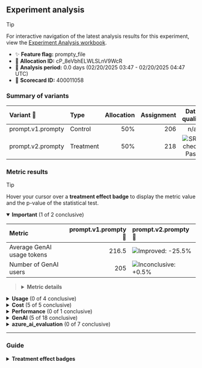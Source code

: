 ## Experiment analysis

> [!TIP]
> For interactive navigation of the latest analysis results for this experiment, view the [Experiment Analysis workbook](https://portal.azure.com/#blade/AppInsightsExtension/WorkbookViewerBlade/ComponentId/%2Fsubscriptions%2F80d2c6c6-fa64-4ab1-8aa5-4e118c6b16ce%2FresourceGroups%2Frg-aprilk-azure-ai-basic-01a%2Fproviders%2FMicrosoft.OperationalInsights%2Fworkspaces%2Flog-e6pnryr2q3qeg/ConfigurationId/Community-Workbooks%2FOnline%20Experimentation%2FExperiment%20Analysis/WorkbookTemplateName/Experiment%20Analysis/NotebookParams/%7B%22Workspace%22%3A%20%22%2Fsubscriptions%2F80d2c6c6-fa64-4ab1-8aa5-4e118c6b16ce%2FresourceGroups%2Frg-aprilk-azure-ai-basic-01a%2Fproviders%2FMicrosoft.OperationalInsights%2Fworkspaces%2Flog-e6pnryr2q3qeg%22%2C%20%22TimeRange%22%3A%20%7B%22durationMs%22%3A%207776000000%7D%2C%20%22FeatureName%22%3A%20%22prompty_file%22%2C%20%22AllocationId%22%3A%20%22cP_8eVbhELWLSLnV9WcR%22%7D).

* ✨ **Feature flag:** prompty_file
* 🔬 **Allocation ID:** cP_8eVbhELWLSLnV9WcR
* 📅 **Analysis period:** 0.0 days (02/20/2025 03:47 - 02/20/2025 04:47 UTC)
* 🔖 **Scorecard ID:** 400011058

### Summary of variants

| Variant 💊 | Type | Allocation | Assignment | Data quality | Treatment effect |
|:--------|:-----|-----------:|-----------:|:------------:|:----------------:|
| prompt.v1.prompty | Control | 50% | 206 | n/a | n/a |
| prompt.v2.prompty | Treatment | 50% | 218 | ![SRM check: Pass](https://img.shields.io/badge/SRM%20check-Pass-157e3b "No sample ratio mismatch detected.") | ![Change: Detected](https://img.shields.io/badge/Change-Detected-1c72af "Observed metric movements are inconsistent with statistical noise.") |


### Metric results

> [!TIP]
> Hover your cursor over a **treatment effect badge** to display the metric value and the p-value of the statistical test.

<details open="true">
<summary><strong>Important</strong> (1 of 2 conclusive)</summary>

| Metric                     |   prompt.v1.prompty 💊 | prompt.v2.prompty 💊                                                                                                                                                                                       |
|:---------------------------|-----------------------:|:-----------------------------------------------------------------------------------------------------------------------------------------------------------------------------------------------------------|
| Average GenAI usage tokens |                  216.5 | ![Improved: -25.5%](https://img.shields.io/badge/Improved---25.5%25-157e3b "Metric value = 161.4.&#013;Highly statistically significant (p-value: 9e-4).")                                                 |
| Number of GenAI users      |                    205 | ![Inconclusive: +0.5%](https://img.shields.io/badge/Inconclusive-%2B0.5%25-e6e6e3 "Metric value = 218 (comparison accounts for unequal allocation).&#013;Not statistically significant (p-value: 0.318).") |

> <details>
> <summary><strong>Metric details</strong></summary>
>
> * ***Average GenAI usage tokens:*** The average usage tokens (both input and output) per GenAI call of any type. Default desiredDirection is 'Decrease', appropriate for cases where cost reduction is a priority. If you are optimizing for user engagement regardless of cost, you may want to change this to 'Neutral'. [Search for metric definition.](https://github.com/aprilk-ms/azureai-basic-python/search?q="avg_genai_tokens"+path%3A*.json "")</dd>
> * ***Number of GenAI users:*** The number of users producing at least one GenAI span. This metric measures discovery/adoption of your GenAI features. [Search for metric definition.](https://github.com/aprilk-ms/azureai-basic-python/search?q="count_genai_users"+path%3A*.json "")</dd>
>
> </details>

</details>



<details>
<summary><strong>Usage</strong> (0 of 4 conclusive)</summary>

| Metric                     |   prompt.v1.prompty 💊 | prompt.v2.prompty 💊                                                                                                                                                                                       |
|:---------------------------|-----------------------:|:-----------------------------------------------------------------------------------------------------------------------------------------------------------------------------------------------------------|
| Number of GenAI chat calls |                    205 | ![Inconclusive: +0.5%](https://img.shields.io/badge/Inconclusive-%2B0.5%25-e6e6e3 "Metric value = 218 (comparison accounts for unequal allocation).&#013;Not statistically significant (p-value: 0.318).") |
| Number of GenAI chat users |                    205 | ![Inconclusive: +0.5%](https://img.shields.io/badge/Inconclusive-%2B0.5%25-e6e6e3 "Metric value = 218 (comparison accounts for unequal allocation).&#013;Not statistically significant (p-value: 0.318).") |
| Number of GenAI spans      |                    205 | ![Inconclusive: +0.5%](https://img.shields.io/badge/Inconclusive-%2B0.5%25-e6e6e3 "Metric value = 218 (comparison accounts for unequal allocation).&#013;Not statistically significant (p-value: 0.318).") |
| Number of GenAI users      |                    205 | ![Inconclusive: +0.5%](https://img.shields.io/badge/Inconclusive-%2B0.5%25-e6e6e3 "Metric value = 218 (comparison accounts for unequal allocation).&#013;Not statistically significant (p-value: 0.318).") |

> <details>
> <summary><strong>Metric details</strong></summary>
>
> * ***Number of GenAI chat calls:*** The number of GenAI spans with gen_ai.operation.name =='chat'. [Search for metric definition.](https://github.com/aprilk-ms/azureai-basic-python/search?q="count_genai_chats"+path%3A*.json "")</dd>
> * ***Number of GenAI chat users:*** The number of users with at least one GenAI span with gen_ai.operation.name =='chat'. [Search for metric definition.](https://github.com/aprilk-ms/azureai-basic-python/search?q="count_genai_chat_users"+path%3A*.json "")</dd>
> * ***Number of GenAI spans:*** The number of GenAI spans. This is an approximation of the number of total GenAI requests made. [Search for metric definition.](https://github.com/aprilk-ms/azureai-basic-python/search?q="count_genai_spans"+path%3A*.json "")</dd>
> * ***Number of GenAI users:*** The number of users producing at least one GenAI span. This metric measures discovery/adoption of your GenAI features. [Search for metric definition.](https://github.com/aprilk-ms/azureai-basic-python/search?q="count_genai_users"+path%3A*.json "")</dd>
>
> </details>

</details>



<details>
<summary><strong>Cost</strong> (5 of 5 conclusive)</summary>

| Metric                            |   prompt.v1.prompty 💊 | prompt.v2.prompty 💊                                                                                                                                                                                     |
|:----------------------------------|-----------------------:|:---------------------------------------------------------------------------------------------------------------------------------------------------------------------------------------------------------|
| Average GenAI usage input tokens  |                  22.84 | ![Degraded: +130.4%](https://img.shields.io/badge/Degraded-%2B130.4%25-d03536 "Metric value = 52.63.&#013;Highly statistically significant (p-value: ≈0).")                                              |
| Average GenAI usage output tokens |                  193.7 | ![Improved: -43.8%](https://img.shields.io/badge/Improved---43.8%25-157e3b "Metric value = 108.8.&#013;Highly statistically significant (p-value: 4e-7).")                                               |
| Average GenAI usage tokens        |                  216.5 | ![Improved: -25.5%](https://img.shields.io/badge/Improved---25.5%25-157e3b "Metric value = 161.4.&#013;Highly statistically significant (p-value: 9e-4).")                                               |
| Total GenAI chat usage tokens     |                 44,384 | ![Improved: -25.4%](https://img.shields.io/badge/Improved---25.4%25-157e3b "Metric value = 35,021 (comparison accounts for unequal allocation).&#013;Highly statistically significant (p-value: 9e-4).") |
| Total GenAI usage tokens          |                 44,384 | ![Improved: -25.4%](https://img.shields.io/badge/Improved---25.4%25-157e3b "Metric value = 35,021 (comparison accounts for unequal allocation).&#013;Highly statistically significant (p-value: 9e-4).") |

> <details>
> <summary><strong>Metric details</strong></summary>
>
> * ***Average GenAI usage input tokens:*** The average tokens used on input (prompt) per GenAI call of any type. [Search for metric definition.](https://github.com/aprilk-ms/azureai-basic-python/search?q="avg_genai_input_tokens"+path%3A*.json "")</dd>
> * ***Average GenAI usage output tokens:*** The average tokens used on output (response) per GenAI call of any type. [Search for metric definition.](https://github.com/aprilk-ms/azureai-basic-python/search?q="avg_genai_output_tokens"+path%3A*.json "")</dd>
> * ***Average GenAI usage tokens:*** The average usage tokens (both input and output) per GenAI call of any type. Default desiredDirection is 'Decrease', appropriate for cases where cost reduction is a priority. If you are optimizing for user engagement regardless of cost, you may want to change this to 'Neutral'. [Search for metric definition.](https://github.com/aprilk-ms/azureai-basic-python/search?q="avg_genai_tokens"+path%3A*.json "")</dd>
> * ***Total GenAI chat usage tokens:*** The total usage tokens (both input and output) for GenAI chat calls. Assuming equal number of chat calls, we want total token usage to reduce or remain constant. The statistical test on this metric compares the token usage per user: meaning increased usage may increase the total usage tokens without flagging this metric as statistically significant. [Search for metric definition.](https://github.com/aprilk-ms/azureai-basic-python/search?q="sum_genai_chat_tokens"+path%3A*.json "")</dd>
> * ***Total GenAI usage tokens:*** While average usage tokens gives an indication of per-call efficiency, your cost is based on the total token usage. This metric show total usage tokens (both input and output) for any type of GenAI calls. Assuming equal number of GenAI calls, we want total token usage to reduce or remain constant. The statistical test on this metric compares the token usage per user: meaning increased usage may increase the total usage tokens without flagging this metric as statistically significant. [Search for metric definition.](https://github.com/aprilk-ms/azureai-basic-python/search?q="sum_genai_tokens"+path%3A*.json "")</dd>
>
> </details>

</details>



<details>
<summary><strong>Performance</strong> (0 of 1 conclusive)</summary>

| Metric                           |   prompt.v1.prompty 💊 | prompt.v2.prompty 💊                                                                                                                                                                           |
|:---------------------------------|-----------------------:|:-----------------------------------------------------------------------------------------------------------------------------------------------------------------------------------------------|
| Average GenAI call duration [ms] |                      0 | ![Zero samples: 0%](https://img.shields.io/badge/Zero%20samples-0%25-f0e543 "Metric value = 0.&#013;Zero observations might indicate a problem with the metric definition or data collection") |

> <details>
> <summary><strong>Metric details</strong></summary>
>
> * ***Average GenAI call duration [ms]:*** The average duration in milliseconds per GenAI operation. Duration is measured by the DurationMS property of the span capturing GenAI call completion. [Search for metric definition.](https://github.com/aprilk-ms/azureai-basic-python/search?q="avg_genai_duration"+path%3A*.json "")</dd>
>
> </details>

</details>



<details>
<summary><strong>GenAI</strong> (5 of 18 conclusive)</summary>

| Metric                                          |   prompt.v1.prompty 💊 | prompt.v2.prompty 💊                                                                                                                                                                                       |
|:------------------------------------------------|-----------------------:|:-----------------------------------------------------------------------------------------------------------------------------------------------------------------------------------------------------------|
| Average GenAI call duration [ms]                |                      0 | ![Zero samples: 0%](https://img.shields.io/badge/Zero%20samples-0%25-f0e543 "Metric value = 0.&#013;Zero observations might indicate a problem with the metric definition or data collection")             |
| Average GenAI usage input tokens                |                  22.84 | ![Degraded: +130.4%](https://img.shields.io/badge/Degraded-%2B130.4%25-d03536 "Metric value = 52.63.&#013;Highly statistically significant (p-value: ≈0).")                                                |
| Average GenAI usage output tokens               |                  193.7 | ![Improved: -43.8%](https://img.shields.io/badge/Improved---43.8%25-157e3b "Metric value = 108.8.&#013;Highly statistically significant (p-value: 4e-7).")                                                 |
| Average GenAI usage tokens                      |                  216.5 | ![Improved: -25.5%](https://img.shields.io/badge/Improved---25.5%25-157e3b "Metric value = 161.4.&#013;Highly statistically significant (p-value: 9e-4).")                                                 |
| Coherence score                                 |                      0 | ![Zero samples: 0%](https://img.shields.io/badge/Zero%20samples-0%25-f0e543 "Metric value = 0.&#013;Zero observations might indicate a problem with the metric definition or data collection")             |
| Fluency score                                   |                      0 | ![Zero samples: 0%](https://img.shields.io/badge/Zero%20samples-0%25-f0e543 "Metric value = 0.&#013;Zero observations might indicate a problem with the metric definition or data collection")             |
| Hate unfairness score                           |                      0 | ![Zero samples: 0%](https://img.shields.io/badge/Zero%20samples-0%25-f0e543 "Metric value = 0.&#013;Zero observations might indicate a problem with the metric definition or data collection")             |
| Number of GenAI chat calls                      |                    205 | ![Inconclusive: +0.5%](https://img.shields.io/badge/Inconclusive-%2B0.5%25-e6e6e3 "Metric value = 218 (comparison accounts for unequal allocation).&#013;Not statistically significant (p-value: 0.318).") |
| Number of GenAI chat users                      |                    205 | ![Inconclusive: +0.5%](https://img.shields.io/badge/Inconclusive-%2B0.5%25-e6e6e3 "Metric value = 218 (comparison accounts for unequal allocation).&#013;Not statistically significant (p-value: 0.318).") |
| Number of GenAI operations that end in an error |                      0 | ![Inconclusive: --](https://img.shields.io/badge/Inconclusive------e6e6e3 "Metric value = 1 (comparison accounts for unequal allocation).&#013;Not statistically significant (p-value: 0.318).")           |
| Number of GenAI spans                           |                    205 | ![Inconclusive: +0.5%](https://img.shields.io/badge/Inconclusive-%2B0.5%25-e6e6e3 "Metric value = 218 (comparison accounts for unequal allocation).&#013;Not statistically significant (p-value: 0.318).") |
| Number of GenAI users                           |                    205 | ![Inconclusive: +0.5%](https://img.shields.io/badge/Inconclusive-%2B0.5%25-e6e6e3 "Metric value = 218 (comparison accounts for unequal allocation).&#013;Not statistically significant (p-value: 0.318).") |
| Protected material score                        |                      0 | ![Zero samples: 0%](https://img.shields.io/badge/Zero%20samples-0%25-f0e543 "Metric value = 0.&#013;Zero observations might indicate a problem with the metric definition or data collection")             |
| Relevance score                                 |                      0 | ![Zero samples: 0%](https://img.shields.io/badge/Zero%20samples-0%25-f0e543 "Metric value = 0.&#013;Zero observations might indicate a problem with the metric definition or data collection")             |
| Sexual content score                            |                      0 | ![Zero samples: 0%](https://img.shields.io/badge/Zero%20samples-0%25-f0e543 "Metric value = 0.&#013;Zero observations might indicate a problem with the metric definition or data collection")             |
| Total GenAI chat usage tokens                   |                 44,384 | ![Improved: -25.4%](https://img.shields.io/badge/Improved---25.4%25-157e3b "Metric value = 35,021 (comparison accounts for unequal allocation).&#013;Highly statistically significant (p-value: 9e-4).")   |
| Total GenAI usage tokens                        |                 44,384 | ![Improved: -25.4%](https://img.shields.io/badge/Improved---25.4%25-157e3b "Metric value = 35,021 (comparison accounts for unequal allocation).&#013;Highly statistically significant (p-value: 9e-4).")   |
| Violent content score                           |                      0 | ![Zero samples: 0%](https://img.shields.io/badge/Zero%20samples-0%25-f0e543 "Metric value = 0.&#013;Zero observations might indicate a problem with the metric definition or data collection")             |

> <details>
> <summary><strong>Metric details</strong></summary>
>
> * ***Average GenAI call duration [ms]:*** The average duration in milliseconds per GenAI operation. Duration is measured by the DurationMS property of the span capturing GenAI call completion. [Search for metric definition.](https://github.com/aprilk-ms/azureai-basic-python/search?q="avg_genai_duration"+path%3A*.json "")</dd>
> * ***Average GenAI usage input tokens:*** The average tokens used on input (prompt) per GenAI call of any type. [Search for metric definition.](https://github.com/aprilk-ms/azureai-basic-python/search?q="avg_genai_input_tokens"+path%3A*.json "")</dd>
> * ***Average GenAI usage output tokens:*** The average tokens used on output (response) per GenAI call of any type. [Search for metric definition.](https://github.com/aprilk-ms/azureai-basic-python/search?q="avg_genai_output_tokens"+path%3A*.json "")</dd>
> * ***Average GenAI usage tokens:*** The average usage tokens (both input and output) per GenAI call of any type. Default desiredDirection is 'Decrease', appropriate for cases where cost reduction is a priority. If you are optimizing for user engagement regardless of cost, you may want to change this to 'Neutral'. [Search for metric definition.](https://github.com/aprilk-ms/azureai-basic-python/search?q="avg_genai_tokens"+path%3A*.json "")</dd>
> * ***Coherence score:*** Coherence score given by Azure AI evaluation. The coherence measure assesses the ability of the language model to generate text that reads naturally, flows smoothly, and resembles human-like language in its responses. Use it when assessing the readability and user-friendliness of a model's generated responses in real-world applications. See (https://learn.microsoft.com/en-us/python/api/azure-ai-evaluation/azure.ai.evaluation.coherenceevaluator?view=azure-python) for more details. [Search for metric definition.](https://github.com/aprilk-ms/azureai-basic-python/search?q="genai_evaluation_coherence"+path%3A*.json "")</dd>
> * ***Fluency score:*** Fluency score given by Azure AI evaluation. The fluency measure assesses the extent to which the generated text conforms to grammatical rules, syntactic structures, and appropriate vocabulary usage, resulting in linguistically correct responses. The fluency score range from 1 to 5. See (https://learn.microsoft.com/en-us/python/api/azure-ai-evaluation/azure.ai.evaluation.fluencyevaluator?view=azure-python) for more details. [Search for metric definition.](https://github.com/aprilk-ms/azureai-basic-python/search?q="genai_evaluation_fluency"+path%3A*.json "")</dd>
> * ***Hate unfairness score:*** Hate and unfair score given by Azure AI evaluation. Hateful and unfair content refers to any language pertaining to hate toward or unfair representations of individuals and social groups along factors including but not limited to race, ethnicity, nationality, gender, sexual orientation, religion, immigration status, ability, personal appearance, and body size. Unfairness occurs when AI systems treat or represent social groups inequitably, creating or contributing to societal inequities. Safety evaluations annotate self-harm-related content using a 0-7 scale. See (https://learn.microsoft.com/en-us/python/api/azure-ai-evaluation/azure.ai.evaluation.hateunfairnessevaluator?view=azure-python) for more details. [Search for metric definition.](https://github.com/aprilk-ms/azureai-basic-python/search?q="genai_evaluation_hate_unfairness"+path%3A*.json "")</dd>
> * ***Number of GenAI chat calls:*** The number of GenAI spans with gen_ai.operation.name =='chat'. [Search for metric definition.](https://github.com/aprilk-ms/azureai-basic-python/search?q="count_genai_chats"+path%3A*.json "")</dd>
> * ***Number of GenAI chat users:*** The number of users with at least one GenAI span with gen_ai.operation.name =='chat'. [Search for metric definition.](https://github.com/aprilk-ms/azureai-basic-python/search?q="count_genai_chat_users"+path%3A*.json "")</dd>
> * ***Number of GenAI operations that end in an error:*** The number of GenAI calls that have a non-empty 'error.type' attribute. [Search for metric definition.](https://github.com/aprilk-ms/azureai-basic-python/search?q="count_genai_with_error"+path%3A*.json "")</dd>
> * ***Number of GenAI spans:*** The number of GenAI spans. This is an approximation of the number of total GenAI requests made. [Search for metric definition.](https://github.com/aprilk-ms/azureai-basic-python/search?q="count_genai_spans"+path%3A*.json "")</dd>
> * ***Number of GenAI users:*** The number of users producing at least one GenAI span. This metric measures discovery/adoption of your GenAI features. [Search for metric definition.](https://github.com/aprilk-ms/azureai-basic-python/search?q="count_genai_users"+path%3A*.json "")</dd>
> * ***Protected material score:*** Protected material score by Azure AI content safety API. The Protected material detection APIs scan the output of large language models to identify and flag known protected material. See (https://learn.microsoft.com/en-us/azure/ai-services/content-safety/concepts/protected-material?tabs=text) for more details. [Search for metric definition.](https://github.com/aprilk-ms/azureai-basic-python/search?q="genai_evaluation_protected_material"+path%3A*.json "")</dd>
> * ***Relevance score:*** Relevance score given by Azure AI evaluation. The relevance measure assesses the ability of answers to capture the key points of the context. High relevance scores signify the AI system's understanding of the input and its capability to produce coherent and contextually appropriate outputs. Conversely, low relevance scores indicate that generated responses might be off-topic, lacking in context, or insufficient in addressing the user's intended queries. Relevance scores range from 1 to 5. See (https://learn.microsoft.com/en-us/python/api/azure-ai-evaluation/azure.ai.evaluation.relevanceevaluator?view=azure-python) for more details. [Search for metric definition.](https://github.com/aprilk-ms/azureai-basic-python/search?q="genai_evaluation_relevance"+path%3A*.json "")</dd>
> * ***Sexual content score:*** Score for sexual content given by Azure AI evaluation. Sexual score is range from 0 to 7. See (https://learn.microsoft.com/en-us/python/api/azure-ai-evaluation/azure.ai.evaluation.sexualevaluator?view=azure-python) for more details. [Search for metric definition.](https://github.com/aprilk-ms/azureai-basic-python/search?q="genai_evaluation_sexual"+path%3A*.json "")</dd>
> * ***Total GenAI chat usage tokens:*** The total usage tokens (both input and output) for GenAI chat calls. Assuming equal number of chat calls, we want total token usage to reduce or remain constant. The statistical test on this metric compares the token usage per user: meaning increased usage may increase the total usage tokens without flagging this metric as statistically significant. [Search for metric definition.](https://github.com/aprilk-ms/azureai-basic-python/search?q="sum_genai_chat_tokens"+path%3A*.json "")</dd>
> * ***Total GenAI usage tokens:*** While average usage tokens gives an indication of per-call efficiency, your cost is based on the total token usage. This metric show total usage tokens (both input and output) for any type of GenAI calls. Assuming equal number of GenAI calls, we want total token usage to reduce or remain constant. The statistical test on this metric compares the token usage per user: meaning increased usage may increase the total usage tokens without flagging this metric as statistically significant. [Search for metric definition.](https://github.com/aprilk-ms/azureai-basic-python/search?q="sum_genai_tokens"+path%3A*.json "")</dd>
> * ***Violent content score:*** Violence score given by Azure AI evaluation, Violence score is range from 0 to 7. See (https://learn.microsoft.com/en-us/python/api/azure-ai-evaluation/azure.ai.evaluation.violenceevaluator?view=azure-python) for more details. [Search for metric definition.](https://github.com/aprilk-ms/azureai-basic-python/search?q="genai_evaluation_violence"+path%3A*.json "")</dd>
>
> </details>

</details>



<details>
<summary><strong>azure_ai_evaluation</strong> (0 of 7 conclusive)</summary>

| Metric                   |   prompt.v1.prompty 💊 | prompt.v2.prompty 💊                                                                                                                                                                           |
|:-------------------------|-----------------------:|:-----------------------------------------------------------------------------------------------------------------------------------------------------------------------------------------------|
| Coherence score          |                      0 | ![Zero samples: 0%](https://img.shields.io/badge/Zero%20samples-0%25-f0e543 "Metric value = 0.&#013;Zero observations might indicate a problem with the metric definition or data collection") |
| Fluency score            |                      0 | ![Zero samples: 0%](https://img.shields.io/badge/Zero%20samples-0%25-f0e543 "Metric value = 0.&#013;Zero observations might indicate a problem with the metric definition or data collection") |
| Hate unfairness score    |                      0 | ![Zero samples: 0%](https://img.shields.io/badge/Zero%20samples-0%25-f0e543 "Metric value = 0.&#013;Zero observations might indicate a problem with the metric definition or data collection") |
| Protected material score |                      0 | ![Zero samples: 0%](https://img.shields.io/badge/Zero%20samples-0%25-f0e543 "Metric value = 0.&#013;Zero observations might indicate a problem with the metric definition or data collection") |
| Relevance score          |                      0 | ![Zero samples: 0%](https://img.shields.io/badge/Zero%20samples-0%25-f0e543 "Metric value = 0.&#013;Zero observations might indicate a problem with the metric definition or data collection") |
| Sexual content score     |                      0 | ![Zero samples: 0%](https://img.shields.io/badge/Zero%20samples-0%25-f0e543 "Metric value = 0.&#013;Zero observations might indicate a problem with the metric definition or data collection") |
| Violent content score    |                      0 | ![Zero samples: 0%](https://img.shields.io/badge/Zero%20samples-0%25-f0e543 "Metric value = 0.&#013;Zero observations might indicate a problem with the metric definition or data collection") |

> <details>
> <summary><strong>Metric details</strong></summary>
>
> * ***Coherence score:*** Coherence score given by Azure AI evaluation. The coherence measure assesses the ability of the language model to generate text that reads naturally, flows smoothly, and resembles human-like language in its responses. Use it when assessing the readability and user-friendliness of a model's generated responses in real-world applications. See (https://learn.microsoft.com/en-us/python/api/azure-ai-evaluation/azure.ai.evaluation.coherenceevaluator?view=azure-python) for more details. [Search for metric definition.](https://github.com/aprilk-ms/azureai-basic-python/search?q="genai_evaluation_coherence"+path%3A*.json "")</dd>
> * ***Fluency score:*** Fluency score given by Azure AI evaluation. The fluency measure assesses the extent to which the generated text conforms to grammatical rules, syntactic structures, and appropriate vocabulary usage, resulting in linguistically correct responses. The fluency score range from 1 to 5. See (https://learn.microsoft.com/en-us/python/api/azure-ai-evaluation/azure.ai.evaluation.fluencyevaluator?view=azure-python) for more details. [Search for metric definition.](https://github.com/aprilk-ms/azureai-basic-python/search?q="genai_evaluation_fluency"+path%3A*.json "")</dd>
> * ***Hate unfairness score:*** Hate and unfair score given by Azure AI evaluation. Hateful and unfair content refers to any language pertaining to hate toward or unfair representations of individuals and social groups along factors including but not limited to race, ethnicity, nationality, gender, sexual orientation, religion, immigration status, ability, personal appearance, and body size. Unfairness occurs when AI systems treat or represent social groups inequitably, creating or contributing to societal inequities. Safety evaluations annotate self-harm-related content using a 0-7 scale. See (https://learn.microsoft.com/en-us/python/api/azure-ai-evaluation/azure.ai.evaluation.hateunfairnessevaluator?view=azure-python) for more details. [Search for metric definition.](https://github.com/aprilk-ms/azureai-basic-python/search?q="genai_evaluation_hate_unfairness"+path%3A*.json "")</dd>
> * ***Protected material score:*** Protected material score by Azure AI content safety API. The Protected material detection APIs scan the output of large language models to identify and flag known protected material. See (https://learn.microsoft.com/en-us/azure/ai-services/content-safety/concepts/protected-material?tabs=text) for more details. [Search for metric definition.](https://github.com/aprilk-ms/azureai-basic-python/search?q="genai_evaluation_protected_material"+path%3A*.json "")</dd>
> * ***Relevance score:*** Relevance score given by Azure AI evaluation. The relevance measure assesses the ability of answers to capture the key points of the context. High relevance scores signify the AI system's understanding of the input and its capability to produce coherent and contextually appropriate outputs. Conversely, low relevance scores indicate that generated responses might be off-topic, lacking in context, or insufficient in addressing the user's intended queries. Relevance scores range from 1 to 5. See (https://learn.microsoft.com/en-us/python/api/azure-ai-evaluation/azure.ai.evaluation.relevanceevaluator?view=azure-python) for more details. [Search for metric definition.](https://github.com/aprilk-ms/azureai-basic-python/search?q="genai_evaluation_relevance"+path%3A*.json "")</dd>
> * ***Sexual content score:*** Score for sexual content given by Azure AI evaluation. Sexual score is range from 0 to 7. See (https://learn.microsoft.com/en-us/python/api/azure-ai-evaluation/azure.ai.evaluation.sexualevaluator?view=azure-python) for more details. [Search for metric definition.](https://github.com/aprilk-ms/azureai-basic-python/search?q="genai_evaluation_sexual"+path%3A*.json "")</dd>
> * ***Violent content score:*** Violence score given by Azure AI evaluation, Violence score is range from 0 to 7. See (https://learn.microsoft.com/en-us/python/api/azure-ai-evaluation/azure.ai.evaluation.violenceevaluator?view=azure-python) for more details. [Search for metric definition.](https://github.com/aprilk-ms/azureai-basic-python/search?q="genai_evaluation_violence"+path%3A*.json "")</dd>
>
> </details>

</details>

---

### Guide

<details>
<summary><strong>Treatment effect badges</strong></summary>

Each treatment column displays the impact of the treatment variant upon the metric value, relative to the control variant. For example, "+5.3%" means the metric value is 5.3% higher in the treatment variant than the control variant. The experiment analysis checks whether the observed treatment effect could be explained by random noise in the data.

* If not statistically significant, we display the badge: ![Inconclusive: +5.3%](https://img.shields.io/badge/Inconclusive-%2B5.3%25-e6e6e3 "Not statistically significant.")
* If statistically significant, the badge color reflects the desired direction of the metric and the strength of confidence:

| Observed treatment effect | Marginal confidence<br />(p-value ≤ 0.05) | High confidence<br />(p-value ≤ 0.001) |
|:--------------------------|:------------------------------------------|:---------------------------------------|
| Against the desired direction | ![Degraded: +5.3%](https://img.shields.io/badge/Degraded-%2B5.3%25-fcae91 "Marginally statistically significant.") | ![Degraded: +5.3%](https://img.shields.io/badge/Degraded-%2B5.3%25-d03536 "Highly statistically significant.") |
| Matches the desired direction | ![Improved: +5.3%](https://img.shields.io/badge/Improved-%2B5.3%25-a1d99b "Marginally statistically significant.") | ![Improved: +5.3%](https://img.shields.io/badge/Improved-%2B5.3%25-157e3b "Highly statistically significant.") |
| Desired direction is neutral | ![Changed: +5.3%](https://img.shields.io/badge/Changed-%2B5.3%25-9ecae1 "Marginally statistically significant.") | ![Changed: +5.3%](https://img.shields.io/badge/Changed-%2B5.3%25-1c72af "Highly statistically significant.") |

</details>
